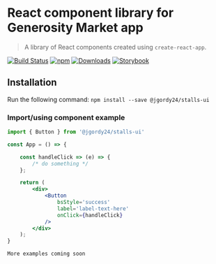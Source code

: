 # React component library for Generosity Market app

> A library of React components created using `create-react-app`.

[![Build Status](https://travis-ci.org/JGordy/stalls-ui.svg?branch=master)](https://travis-ci.org/JGordy/stalls-ui)
[![npm](https://badge.fury.io/js/%40jgordy24%2Fstalls-ui.svg)](https://badge.fury.io/js/%40jgordy24%2Fstalls-ui)
[![Downloads](https://img.shields.io/npm/dw/@jgordy24/stalls-ui.svg)](https://img.shields.io/npm/dw/@jgordy24/stalls-ui)
[![Storybook](https://cdn.jsdelivr.net/gh/storybookjs/brand@master/badge/badge-storybook.svg)](http://jgordy.github.io/stalls-ui/?path=/story/welcome--to-storybook)

## Installation

Run the following command:
`npm install --save @jgordy24/stalls-ui`

### Import/using component example

```jsx
import { Button } from '@jgordy24/stalls-ui'

const App = () => {

    const handleClick => (e) => {
        /* do something */
    };

    return (
        <div>
            <Button
                bsStyle='success'
                label='label-text-here'
                onClick={handleClick}
            />
        </div>
    );
}
```

```bash
More examples coming soon
```
